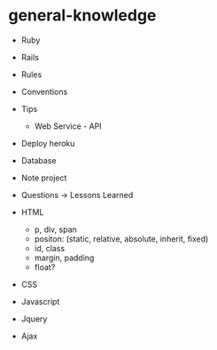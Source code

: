 # general-knowledge

- Ruby
- Rails
- Rules
- Conventions
- Tips
  + Web Service - API
- Deploy heroku
- Database
- Note project
- Questions
-> Lessons Learned

- HTML
  + p, div, span
  + positon: (static, relative, absolute, inherit, fixed)
  + id, class
  + margin, padding
  + float?
- CSS
- Javascript
- Jquery
- Ajax
